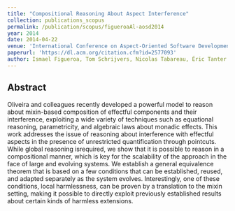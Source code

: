 ```yaml
---
title: "Compositional Reasoning About Aspect Interference"
collection: publications_scopus
permalink: /publication/scopus/figueroaAl-aosd2014
year: 2014
date: 2014-04-22
venue: 'International Conference on Aspect-Oriented Software Development'
paperurl: 'https://dl.acm.org/citation.cfm?id=2577093'
author: Ismael Figueroa, Tom Schrijvers, Nicolas Tabareau, Éric Tanter
---
```


## Abstract

Oliveira and colleagues recently developed a powerful model to reason about
mixin-based composition of effectful components and their interference,
exploiting a wide variety of techniques such as equational reasoning,
parametricity, and algebraic laws about monadic effects. This work addresses
the issue of reasoning about interference with effectful aspects in the
presence of unrestricted quantification through pointcuts. While global
reasoning isrequired, we show that it is possible to reason in a compositional
manner, which is key for the scalability of the approach in the face of large
and evolving systems. We establish a general equivalence theorem that is based
on a few conditions that can be established, reused, and adapted separately as
the system evolves. Interestingly, one of these conditions, local harmlessness,
can be proven by a translation to the mixin setting, making it possible to
directly exploit previously established results about certain kinds of harmless
extensions.
